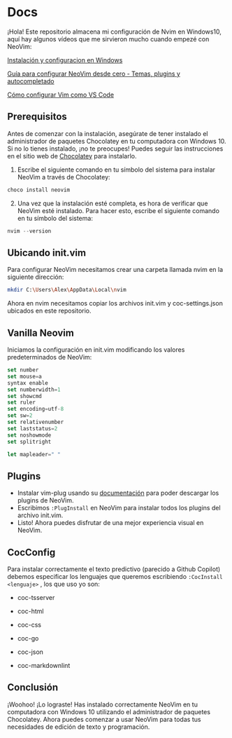 # Docs

¡Hola! Este repositorio almacena mi configuración de Nvim en Windows10, aquí hay algunos vídeos que me sirvieron mucho cuando empezé con NeoVim:

[Instalación y configuracion en Windows](https://www.youtube.com/watch?v=XBlKG2LW6p4&t=396s)

[Guía para configurar NeoVim desde cero - Temas, plugins y autocompletado](https://www.youtube.com/watch?v=2dG_Nl_r6s0)

[Cómo configurar Vim como VS Code](https://www.youtube.com/watch?v=XgQFzi3VkC8)

## Prerequisitos

Antes de comenzar con la instalación, asegúrate de tener instalado el administrador de paquetes Chocolatey en tu computadora con Windows 10. Si no lo tienes instalado, ¡no te preocupes! Puedes seguir las instrucciones en el sitio web de [Chocolatey](https://chocolatey.org/install) para instalarlo.

1. Escribe el siguiente comando en tu símbolo del sistema para instalar NeoVim a través de Chocolatey:

```powershell
choco install neovim
```

2. Una vez que la instalación esté completa, es hora de verificar que NeoVim esté instalado. Para hacer esto, escribe el siguiente comando en tu símbolo del sistema:

```powershell
nvim --version
```

## Ubicando init.vim
Para configurar NeoVim necesitamos crear una carpeta llamada nvim en la siguiente dirección:
```bash
mkdir C:\Users\Alex\AppData\Local\nvim
```
Ahora en nvim necesitamos copiar los archivos init.vim y coc-settings.json ubicados en este repositorio.

## Vanilla Neovim

Iniciamos la configuración en init.vim modificando los valores predeterminados de NeoVim:

```jsx
set number
set mouse=a
syntax enable
set numberwidth=1
set showcmd
set ruler
set encoding=utf-8
set sw=2
set relativenumber
set laststatus=2
set noshowmode
set splitright

let mapleader=" "
```

## Plugins

- Instalar vim-plug usando su [documentación](https://github.com/junegunn/vim-plug#neovim) para poder descargar los plugins de NeoVim.
- Escribimos `:PlugInstall` en NeoVim para instalar todos los plugins del archivo init.vim.
- Listo! Ahora puedes disfrutar de una mejor experiencia visual en NeoVim.

## CocConfig

Para instalar correctamente el texto predictivo (parecido a Github Copilot) debemos especificar los lenguajes que queremos escribiendo `:CocInstall <lenguaje>` , los que uso yo son:

- coc-tsserver
- coc-html
- coc-css

- coc-go
- coc-json
- coc-markdownlint

## Conclusión

¡Woohoo! ¡Lo lograste! Has instalado correctamente NeoVim en tu computadora con Windows 10 utilizando el administrador de paquetes Chocolatey. Ahora puedes comenzar a usar NeoVim para todas tus necesidades de edición de texto y programación.
